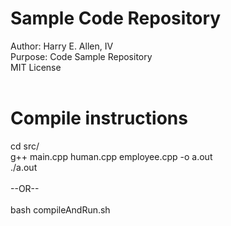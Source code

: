 # Sample Code Repository
Author: Harry E. Allen, IV 
</br>Purpose: Code Sample Repository
</br>MIT License
</br></br>
# Compile instructions
cd src/
</br>g++ main.cpp human.cpp employee.cpp -o a.out
</br>./a.out
</br></br>--OR--
</br></br>bash compileAndRun.sh
